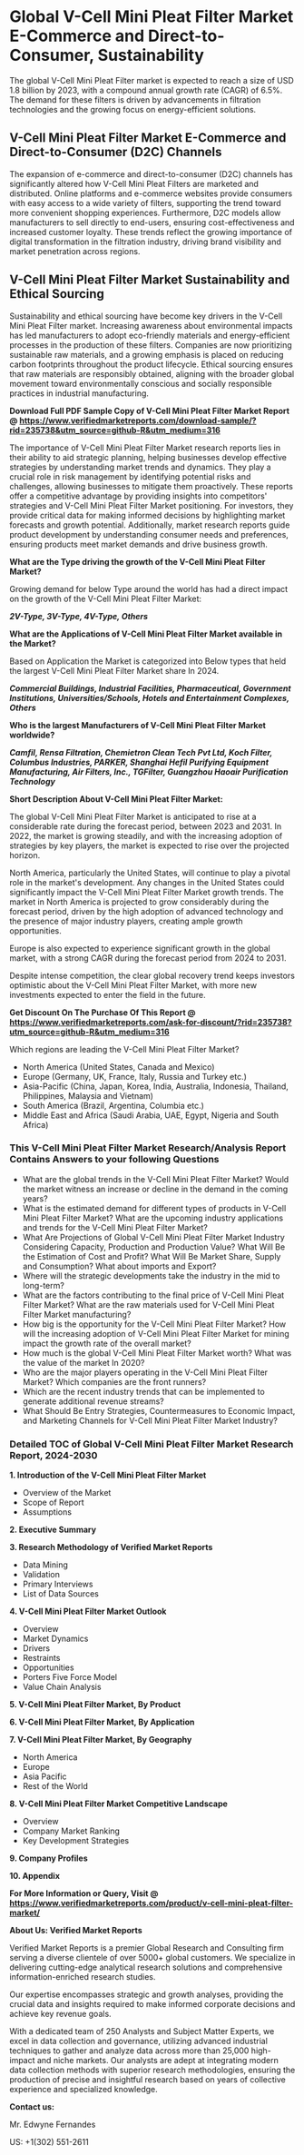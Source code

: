 <h1>Global V-Cell Mini Pleat Filter Market E-Commerce and Direct-to-Consumer, Sustainability</h1><p class=""><p>The global V-Cell Mini Pleat Filter market is expected to reach a size of USD 1.8 billion by 2023, with a compound annual growth rate (CAGR) of 6.5%. The demand for these filters is driven by advancements in filtration technologies and the growing focus on energy-efficient solutions.</p><h2>V-Cell Mini Pleat Filter Market E-Commerce and Direct-to-Consumer (D2C) Channels</h2><p>The expansion of e-commerce and direct-to-consumer (D2C) channels has significantly altered how V-Cell Mini Pleat Filters are marketed and distributed. Online platforms and e-commerce websites provide consumers with easy access to a wide variety of filters, supporting the trend toward more convenient shopping experiences. Furthermore, D2C models allow manufacturers to sell directly to end-users, ensuring cost-effectiveness and increased customer loyalty. These trends reflect the growing importance of digital transformation in the filtration industry, driving brand visibility and market penetration across regions.</p><h2>V-Cell Mini Pleat Filter Market Sustainability and Ethical Sourcing</h2><p>Sustainability and ethical sourcing have become key drivers in the V-Cell Mini Pleat Filter market. Increasing awareness about environmental impacts has led manufacturers to adopt eco-friendly materials and energy-efficient processes in the production of these filters. Companies are now prioritizing sustainable raw materials, and a growing emphasis is placed on reducing carbon footprints throughout the product lifecycle. Ethical sourcing ensures that raw materials are responsibly obtained, aligning with the broader global movement toward environmentally conscious and socially responsible practices in industrial manufacturing.</p></p><p class=""><strong>Download Full PDF Sample Copy of V-Cell Mini Pleat Filter Market Report @ <a href="https://www.verifiedmarketreports.com/download-sample/?rid=235738&utm_source=github-R&utm_medium=316" target="_blank">https://www.verifiedmarketreports.com/download-sample/?rid=235738&utm_source=github-R&utm_medium=316</a></strong></p><p>The importance of&nbsp;V-Cell Mini Pleat Filter Market research reports lies in their ability to aid strategic planning, helping businesses develop effective strategies by understanding market trends and dynamics. They play a crucial role in risk management by identifying potential risks and challenges, allowing businesses to mitigate them proactively. These reports offer a competitive advantage by providing insights into competitors' strategies and V-Cell Mini Pleat Filter Market positioning. For investors, they provide critical data for making informed decisions by highlighting market forecasts and growth potential. Additionally, market research reports guide product development by understanding consumer needs and preferences, ensuring products meet market demands and drive business growth.</p><p><strong>What are the&nbsp;Type driving the growth of the V-Cell Mini Pleat Filter Market?</strong></p><p id="" class="">Growing demand for below Type around the world has had a direct impact on the growth of the V-Cell Mini Pleat Filter Market:</p><p class=""><em><strong>2V-Type, 3V-Type, 4V-Type, Others</strong></em></p><p class=""><strong>What are the&nbsp;Applications&nbsp;of V-Cell Mini Pleat Filter Market available in the Market?</strong></p><p id="" class="">Based on Application the Market is categorized into Below types that held the largest V-Cell Mini Pleat Filter Market share In 2024.</p><p class=""><em><strong>Commercial Buildings, Industrial Facilities, Pharmaceutical, Government Institutions, Universities/Schools, Hotels and Entertainment Complexes, Others</strong></em></p><p class=""><strong>Who is the largest Manufacturers of V-Cell Mini Pleat Filter Market worldwide?</strong></p><p><em><strong>Camfil, Rensa Filtration, Chemietron Clean Tech Pvt Ltd, Koch Filter, Columbus Industries, PARKER, Shanghai Hefil Purifying Equipment Manufacturing, Air Filters, Inc., TGFilter, Guangzhou Haoair Purification Technology</strong></em></p><p id="" class=""><strong>Short Description About V-Cell Mini Pleat Filter Market:</strong></p><p>The global V-Cell Mini Pleat Filter Market is anticipated to rise at a considerable rate during the forecast period, between 2023 and 2031. In 2022, the market is growing steadily, and with the increasing adoption of strategies by key players, the market is expected to rise over the projected horizon.</p><p>North America, particularly the United States, will continue to play a pivotal role in the market's development. Any changes in the United States could significantly impact the V-Cell Mini Pleat Filter Market growth trends. The market in North America is projected to grow considerably during the forecast period, driven by the high adoption of advanced technology and the presence of major industry players, creating ample growth opportunities.</p><p>Europe is also expected to experience significant growth in the global market, with a strong CAGR during the forecast period from 2024 to 2031.</p><p>Despite intense competition, the clear global recovery trend keeps investors optimistic about the V-Cell Mini Pleat Filter Market, with more new investments expected to enter the field in the future.</p><p id="" class=""><strong>Get Discount On The Purchase Of This Report @ <a href="https://www.verifiedmarketreports.com/ask-for-discount/?rid=235738?utm_source=github-R&utm_medium=316" target="_blank">https://www.verifiedmarketreports.com/ask-for-discount/?rid=235738?utm_source=github-R&utm_medium=316</a></strong></p><p class="">Which regions are leading the V-Cell Mini Pleat Filter Market?</p><ul><li>North America (United States, Canada and Mexico)</li><li>Europe (Germany, UK, France, Italy, Russia and Turkey etc.)</li><li>Asia-Pacific (China, Japan, Korea, India, Australia, Indonesia, Thailand, Philippines, Malaysia and Vietnam)</li><li>South America (Brazil, Argentina, Columbia etc.)</li><li>Middle East and Africa (Saudi Arabia, UAE, Egypt, Nigeria and South Africa)</li></ul><h3 id="" class="">This V-Cell Mini Pleat Filter Market Research/Analysis Report Contains Answers to your following Questions</h3><ul><li>What are the global trends in the V-Cell Mini Pleat Filter Market? Would the market witness an increase or decline in the demand in the coming years?</li><li>What is the estimated demand for different types of products in V-Cell Mini Pleat Filter Market? What are the upcoming industry applications and trends for the V-Cell Mini Pleat Filter Market?</li><li>What Are Projections of Global V-Cell Mini Pleat Filter Market Industry Considering Capacity, Production and Production Value? What Will Be the Estimation of Cost and Profit? What Will Be Market Share, Supply and Consumption? What about imports and Export?</li><li>Where will the strategic developments take the industry in the mid to long-term?</li><li>What are the factors contributing to the final price of V-Cell Mini Pleat Filter Market? What are the raw materials used for V-Cell Mini Pleat Filter Market manufacturing?</li><li>How big is the opportunity for the V-Cell Mini Pleat Filter Market? How will the increasing adoption of V-Cell Mini Pleat Filter Market for mining impact the growth rate of the overall market?</li><li>How much is the global V-Cell Mini Pleat Filter Market worth? What was the value of the market In 2020?</li><li>Who are the major players operating in the V-Cell Mini Pleat Filter Market? Which companies are the front runners?</li><li>Which are the recent industry trends that can be implemented to generate additional revenue streams?</li><li>What Should Be Entry Strategies, Countermeasures to Economic Impact, and Marketing Channels for V-Cell Mini Pleat Filter Market Industry?</li></ul><h3 id="" class="">Detailed TOC of Global V-Cell Mini Pleat Filter Market Research Report, 2024-2030</h3><p id="" class=""><strong>1. Introduction of the V-Cell Mini Pleat Filter Market</strong></p><ul><li>Overview of the Market</li><li>Scope of Report</li><li>Assumptions</li></ul><p id="" class=""><strong>2. Executive Summary</strong></p><p id="" class=""><strong>3. Research Methodology of Verified Market Reports</strong></p><ul><li>Data Mining</li><li>Validation</li><li>Primary Interviews</li><li>List of Data Sources</li></ul><p id="" class=""><strong>4. V-Cell Mini Pleat Filter Market Outlook</strong></p><ul><li>Overview</li><li>Market Dynamics</li><li>Drivers</li><li>Restraints</li><li>Opportunities</li><li>Porters Five Force Model</li><li>Value Chain Analysis</li></ul><p id="" class=""><strong>5. V-Cell Mini Pleat Filter Market, By Product</strong></p><p id="" class=""><strong>6. V-Cell Mini Pleat Filter Market, By Application</strong></p><p id="" class=""><strong>7. V-Cell Mini Pleat Filter Market, By Geography</strong></p><ul><li>North America</li><li>Europe</li><li>Asia Pacific</li><li>Rest of the World</li></ul><p id="" class=""><strong>8. V-Cell Mini Pleat Filter Market Competitive Landscape</strong></p><ul><li>Overview</li><li>Company Market Ranking</li><li>Key Development Strategies</li></ul><p id="" class=""><strong>9. Company Profiles</strong></p><p id="" class=""><strong>10. Appendix</strong></p><p id="" class=""><strong>For More Information or Query, Visit @ <a href="https://www.verifiedmarketreports.com/product/v-cell-mini-pleat-filter-market/" target="_blank">https://www.verifiedmarketreports.com/product/v-cell-mini-pleat-filter-market/</a></strong></p><p id="" class=""><strong>About Us: Verified Market Reports</strong></p><p id="" class="">Verified Market Reports is a premier Global Research and Consulting firm serving a diverse clientele of over 5000+ global customers. We specialize in delivering cutting-edge analytical research solutions and comprehensive information-enriched research studies.</p><p id="" class="">Our expertise encompasses strategic and growth analyses, providing the crucial data and insights required to make informed corporate decisions and achieve key revenue goals.</p><p id="" class="">With a dedicated team of 250 Analysts and Subject Matter Experts, we excel in data collection and governance, utilizing advanced industrial techniques to gather and analyze data across more than 25,000 high-impact and niche markets. Our analysts are adept at integrating modern data collection methods with superior research methodologies, ensuring the production of precise and insightful research based on years of collective experience and specialized knowledge.</p><p id="" class=""><strong>Contact us:</strong></p><p id="" class="">Mr. Edwyne Fernandes</p><p id="" class="">US: +1(302) 551-2611</p>